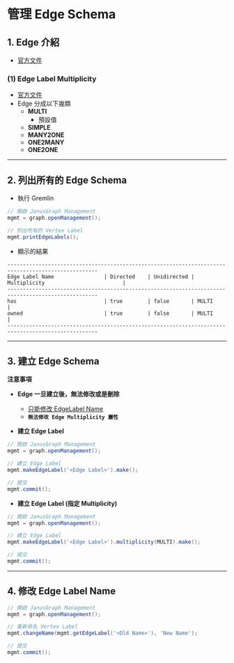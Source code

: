 # 管理 Edge Schema

## 1. Edge 介紹

* [官方文件](https://docs.janusgraph.org/schema/#defining-edge-labels)

### (1) Edge Label Multiplicity

* [官方文件](https://docs.janusgraph.org/schema/#edge-label-multiplicity)
* Edge 分成以下幾類
    * **MULTI**
        * 預設值
    * **SIMPLE**
    * **MANY2ONE**
    * **ONE2MANY**
    * **ONE2ONE**



---

## 2. 列出所有的 Edge Schema

* 執行 Gremlin

```groovy
// 開啟 JanusGraph Management
mgmt = graph.openManagement();

// 列出所有的 Vertex Label
mgmt.printEdgeLabels();
```

* 顯示的結果

```
---------------------------------------------------------------------------------------------------
Edge Label Name                | Directed    | Unidirected | Multiplicity                         |
---------------------------------------------------------------------------------------------------
has                            | true        | false       | MULTI                                |
owned                          | true        | false       | MULTI                                |
---------------------------------------------------------------------------------------------------
```

---

## 3. 建立 Edge Schema

**注意事項**

* **Edge 一旦建立後，無法修改或是刪除**
    * [只能修改 EdgeLabel Name](#4-修改-edge-label-name)
    * **`無法修改 Edge Multiplicity 屬性`**

* **建立 Edge Label**

```groovy
// 開啟 JanusGraph Management
mgmt = graph.openManagement();

// 建立 Edge Label
mgmt.makeEdgeLabel('<Edge Label>').make();

// 提交
mgmt.commit();
```

* **建立 Edge Label (指定 Multiplicity)**

```groovy
// 開啟 JanusGraph Management
mgmt = graph.openManagement();

// 建立 Edge Label
mgmt.makeEdgeLabel('<Edge Label>').multiplicity(MULTI).make();

// 提交
mgmt.commit();
```



---

## 4. 修改 Edge Label Name



```groovy
// 開啟 JanusGraph Management
mgmt = graph.openManagement();

// 重新命名 Vertex Label
mgmt.changeName(mgmt.getEdgeLabel('<Old Name>'), 'New Name');

// 提交
mgmt.commit();
```




